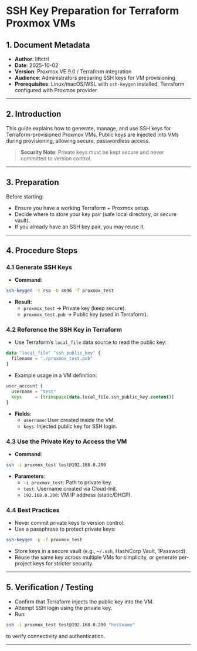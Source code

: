 # SSH Key Preparation for Terraform Proxmox VMs

## 1. Document Metadata

- **Author**: liftctrl
- **Date**: 2025-10-02
- **Version**: Proxmox VE 9.0 / Terraform integration
- **Audience**: Administrators preparing SSH keys for VM provisioning
- **Prerequisites**: Linux/macOS/WSL with `ssh-keygen` installed, Terraform configured with Proxmox provider

---

## 2. Introduction

This guide explains how to generate, manage, and use SSH keys for Terraform-provisioned Proxmox VMs. Public keys are injected into VMs during provisioning, allowing secure, passwordless access.  

> **Security Note**: Private keys must be kept secure and never committed to version control.  

---

## 3. Preparation

Before starting:  

- Ensure you have a working Terraform + Proxmox setup.  
- Decide where to store your key pair (safe local directory, or secure vault).  
- If you already have an SSH key pair, you may reuse it.  

---

## 4. Procedure Steps

### 4.1 Generate SSH Keys

- **Command**:

```bash
ssh-keygen -t rsa -b 4096 -f proxmox_test
```

- **Result**:
  - `proxmox_test` → Private key (keep secure).
  - `proxmox_test.pub` → Public key (used in Terraform).

### 4.2 Reference the SSH Key in Terraform

- Use Terraform’s `local_file` data source to read the public key:

```tf
data "local_file" "ssh_public_key" {
  filename = "./proxmox_test.pub"
}
```

- Example usage in a VM definition:

```tf
user_account {
  username = "test"
  keys     = [trimspace(data.local_file.ssh_public_key.content)]
}
```

- **Fields**:
  - `username`: User created inside the VM.
  - `keys`: Injected public key for SSH login.

### 4.3 Use the Private Key to Access the VM

- **Command**:

```bash
ssh -i proxmox_test test@192.168.0.200
```

- **Parameters**:
  - `-i proxmox_test`: Path to private key.
  - `test`: Username created via Cloud-Init.
  - `192.168.0.200`: VM IP address (static/DHCP).

### 4.4 Best Practices

- Never commit private keys to version control.
- Use a passphrase to protect private keys:

```bash
ssh-keygen -p -f proxmox_test
```

- Store keys in a secure vault (e.g., `~/.ssh`, HashiCorp Vault, 1Password).
- Reuse the same key across multiple VMs for simplicity, or generate per-project keys for stricter security.

---

## 5. Verification / Testing

- Confirm that Terraform injects the public key into the VM.
- Attempt SSH login using the private key.
- Run:

```bash
ssh -i proxmox_test test@192.168.0.200 "hostname"
```

to verify connectivity and authentication.

---
